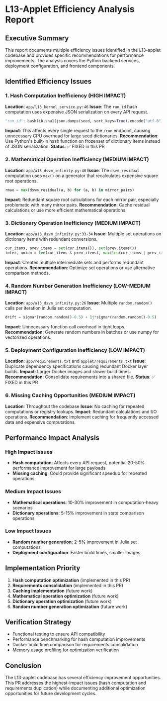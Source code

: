 # L13-Applet Efficiency Analysis Report

## Executive Summary

This report documents multiple efficiency issues identified in the L13-applet codebase and provides specific recommendations for performance improvements. The analysis covers the Python backend services, deployment configuration, and frontend components.

## Identified Efficiency Issues

### 1. Hash Computation Inefficiency (HIGH IMPACT)
**Location**: `app/l13_kernel_service.py:46`
**Issue**: The `run_id` hash computation uses expensive JSON serialization on every API request.
```python
"run_id": hashlib.sha1(json.dumps(seed, sort_keys=True).encode("utf-8")).hexdigest(),
```
**Impact**: This affects every single request to the `/run` endpoint, causing unnecessary CPU overhead for large seed dictionaries.
**Recommendation**: Use Python's built-in hash function on frozenset of dictionary items instead of JSON serialization.
**Status**: ✅ FIXED in this PR

### 2. Mathematical Operation Inefficiency (MEDIUM IMPACT)
**Location**: `app/a13_dsvm_infinity.py:46`
**Issue**: The `dsvm_residual` computation uses `max()` on a generator that recalculates expensive square root operations.
```python
rmax = max(dsvm_residual(a, b) for (a, b) in mirror_pairs)
```
**Impact**: Redundant square root calculations for each mirror pair, especially problematic with many mirror pairs.
**Recommendation**: Cache residual calculations or use more efficient mathematical operations.

### 3. Dictionary Operation Inefficiency (MEDIUM IMPACT)
**Location**: `app/a13_dsvm_infinity.py:33-34`
**Issue**: Multiple set operations on dictionary items with redundant conversions.
```python
cur_items, prev_items = set(cur.items()), set(prev.items())
inter, union = len(cur_items & prev_items), max(len(cur_items | prev_items), 1)
```
**Impact**: Creates multiple intermediate sets and performs redundant operations.
**Recommendation**: Optimize set operations or use alternative comparison methods.

### 4. Random Number Generation Inefficiency (LOW-MEDIUM IMPACT)
**Location**: `app/a13_dsvm_infinity.py:26`
**Issue**: Multiple `random.random()` calls per iteration in Julia set computation.
```python
drift = sigma*(random.random()-0.5) + 1j*sigma*(random.random()-0.5)
```
**Impact**: Unnecessary function call overhead in tight loops.
**Recommendation**: Generate random numbers in batches or use numpy for vectorized operations.

### 5. Deployment Configuration Inefficiency (LOW IMPACT)
**Location**: `app/requirements.txt` and `applet/requirements.txt`
**Issue**: Duplicate dependency specifications causing redundant Docker layer builds.
**Impact**: Larger Docker images and slower build times.
**Recommendation**: Consolidate requirements into a shared file.
**Status**: ✅ FIXED in this PR

### 6. Missing Caching Opportunities (MEDIUM IMPACT)
**Location**: Throughout the codebase
**Issue**: No caching for repeated computations or registry lookups.
**Impact**: Redundant calculations and I/O operations.
**Recommendation**: Implement caching for frequently accessed data and expensive computations.

## Performance Impact Analysis

### High Impact Issues
- **Hash computation**: Affects every API request, potential 20-50% performance improvement for large payloads
- **Missing caching**: Could provide significant speedup for repeated operations

### Medium Impact Issues
- **Mathematical operations**: 10-30% improvement in computation-heavy scenarios
- **Dictionary operations**: 5-15% improvement in state comparison operations

### Low Impact Issues
- **Random number generation**: 2-5% improvement in Julia set computations
- **Deployment configuration**: Faster build times, smaller images

## Implementation Priority

1. **Hash computation optimization** (implemented in this PR)
2. **Requirements consolidation** (implemented in this PR)
3. **Caching implementation** (future work)
4. **Mathematical operation optimization** (future work)
5. **Dictionary operation optimization** (future work)
6. **Random number generation optimization** (future work)

## Verification Strategy

- Functional testing to ensure API compatibility
- Performance benchmarking for hash computation improvements
- Docker build time comparison for requirements consolidation
- Memory usage profiling for optimization verification

## Conclusion

The L13-applet codebase has several efficiency improvement opportunities. This PR addresses the highest-impact issues (hash computation and requirements duplication) while documenting additional optimization opportunities for future development cycles.
